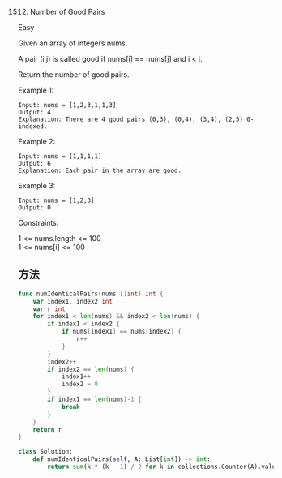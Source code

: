 1512. Number of Good Pairs


Easy



Given an array of integers nums.

A pair (i,j) is called good if nums[i] == nums[j] and i < j.

Return the number of good pairs.

 

Example 1:

```
Input: nums = [1,2,3,1,1,3]
Output: 4
Explanation: There are 4 good pairs (0,3), (0,4), (3,4), (2,5) 0-indexed.
```

Example 2:

```
Input: nums = [1,1,1,1]
Output: 6
Explanation: Each pair in the array are good.
```

Example 3:

```
Input: nums = [1,2,3]
Output: 0
```
 

Constraints:

1 <= nums.length <= 100  
1 <= nums[i] <= 100

## 方法


```go
func numIdenticalPairs(nums []int) int {
    var index1, index2 int
	var r int
	for index1 < len(nums) && index2 < len(nums) {
		if index1 < index2 {
			if nums[index1] == nums[index2] {
				r++
			}
		}
		index2++
		if index2 == len(nums) {
			index1++
			index2 = 0
		}
		if index1 == len(nums)-1 {
			break
		}
	}
	return r
}
```



```python
class Solution:
    def numIdenticalPairs(self, A: List[int]) -> int:
        return sum(k * (k - 1) / 2 for k in collections.Counter(A).values())
```